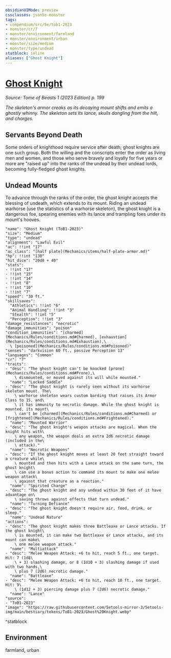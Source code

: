 ```yaml
---
obsidianUIMode: preview
cssclasses: json5e-monster
tags:
- compendium/src/5e/tob1-2023
- monster/cr/7
- monster/environment/farmland
- monster/environment/urban
- monster/size/medium
- monster/type/undead
statblock: inline
aliases: ["Ghost Knight"]
---
```

# [Ghost Knight](Mechanics\bestiary\undead/ghost-knight-tob1-2023.md)
*Source: Tome of Beasts 1 (2023 Edition) p. 199*  

*The skeleton's armor creaks as its decaying mount shifts and emits a ghostly whinny. The skeleton sets its lance, skulls dangling from the hilt, and charges.*

## Servants Beyond Death

Some orders of knighthood require service after death; ghost knights are one such group. Both the willing and the conscripts enter the order as living men and women, and those who serve bravely and loyally for five years or more are "raised up" into the ranks of the undead by their undead lords, becoming fully-fledged ghost knights.

## Undead Mounts

To advance through the ranks of the order, the ghost knight accepts the blessing of undeath, which extends to its mount. Riding an undead warhorse (use the statistics of a warhorse skeleton), the ghost knight is a dangerous foe, spearing enemies with its lance and trampling foes under its mount's hooves.

```statblock
"name": "Ghost Knight (ToB1-2023)"
"size": "Medium"
"type": "undead"
"alignment": "Lawful Evil"
"ac": !!int "17"
"ac_class": "[half plate](Mechanics/items/half-plate-armor.md)"
"hp": !!int "130"
"hit_dice": "20d8 + 40"
"stats":
- !!int "17"
- !!int "15"
- !!int "14"
- !!int "8"
- !!int "10"
- !!int "7"
"speed": "30 ft."
"skillsaves":
  "Athletics": !!int "6"
  "Animal Handling": !!int "3"
  "Stealth": !!int "5"
  "Perception": !!int "3"
"damage_resistances": "necrotic"
"damage_immunities": "poison"
"condition_immunities": "[charmed](Mechanics/Rules/conditions.md#Charmed), [exhaustion](Mechanics/Rules/conditions.md#Exhaustion),\
  \ [poisoned](Mechanics/Rules/conditions.md#Poisoned)"
"senses": "darkvision 60 ft., passive Perception 13"
"languages": "Common"
"cr": "7"
"traits":
- "desc": "The ghost knight can't be knocked [prone](Mechanics/Rules/conditions.md#Prone),\
    \ dismounted, or moved against its will while mounted."
  "name": "Locked Saddle"
- "desc": "The ghost knight is rarely seen without its warhorse skeleton mount. The\
    \ warhorse skeleton wears custom barding that raises its Armor Class to 15, and\
    \ it has immunity to necrotic damage. While the ghost knight is mounted, its mount\
    \ can't be [charmed](Mechanics/Rules/conditions.md#Charmed) or [frightened](Mechanics/Rules/conditions.md#Frightened)."
  "name": "Mounted Warrior"
- "desc": "The ghost knight's weapon attacks are magical. When the knight hits with\
    \ any weapon, the weapon deals an extra 2d6 necrotic damage (included in the\
    \ attack)."
  "name": "Necrotic Weapons"
- "desc": "If the ghost knight moves at least 20 feet straight toward a creature while\
    \ mounted and then hits with a Lance attack on the same turn, the ghost knight\
    \ can use a bonus action to command its mount to make one melee weapon attack\
    \ against that creature as a reaction."
  "name": "Spirited Charge"
- "desc": "The ghost knight and any undead within 30 feet of it have advantage on\
    \ saving throws against effects that turn undead."
  "name": "Turning Defiance"
- "desc": "The ghost knight doesn't require air, food, drink, or sleep."
  "name": "Undead Nature"
"actions":
- "desc": "The ghost knight makes three Battleaxe or Lance attacks. If the ghost knight\
    \ is mounted, it can make two Battleaxe or Lance attacks, and its mount can make\
    \ one melee weapon attack."
  "name": "Multiattack"
- "desc": "Melee Weapon Attack: +6 to hit, reach 5 ft., one target. Hit: 7 (1d8\
    \ + 3) slashing damage, or 8 (1d10 + 3) slashing damage if used with two hands,\
    \ plus 7 (2d6) necrotic damage."
  "name": "Battleaxe"
- "desc": "Melee Weapon Attack: +6 to hit, reach 10 ft., one target. Hit: 9\
    \ (1d12 + 3) piercing damage plus 7 (2d6) necrotic damage."
  "name": "Lance"
"source":
- "ToB1-2023"
"image": "https://raw.githubusercontent.com/5etools-mirror-3/5etools-img/main/bestiary/tokens/ToB1-2023/Ghost%20Knight.webp"
```
^statblock

## Environment

farmland, urban